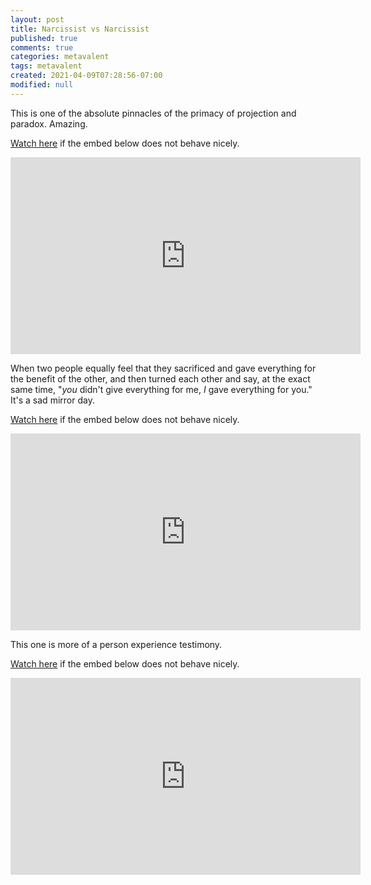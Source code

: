 ```yaml
---
layout: post
title: Narcissist vs Narcissist
published: true
comments: true
categories: metavalent
tags: metavalent
created: 2021-04-09T07:28:56-07:00
modified: null
---
```


This is one of the absolute pinnacles of the primacy of projection and paradox. Amazing.

[Watch here](https://youtu.be/https://youtu.be/Fdm9DvDi-Lg) if the embed below does not behave nicely. 

<div class="embed-container"><iframe width="560" height="315" src="https://www.youtube.com/embed/Fdm9DvDi-Lg" title="YouTube video player" frameborder="0" allow="accelerometer; autoplay; clipboard-write; encrypted-media; gyroscope; picture-in-picture" allowfullscreen></iframe></div>

When two people equally feel that they sacrificed and gave everything for the benefit of the other, and then turned each other and say, at the exact same time, "_you_ didn't give everything for me, _I_ gave everything for you." It's a sad mirror day.

[Watch here](https://youtu.be/qNKwhR4Mvck) if the embed below does not behave nicely. 

<div class="embed-container"><iframe width="560" height="315" src="https://www.youtube.com/embed/qNKwhR4Mvck" title="YouTube video player" frameborder="0" allow="accelerometer; autoplay; clipboard-write; encrypted-media; gyroscope; picture-in-picture" allowfullscreen></iframe></div>

This one is more of a person experience testimony.

[Watch here](https://youtu.be/OHjKRFFpcqA) if the embed below does not behave nicely. 

<div class="embed-container"><iframe width="560" height="315" src="https://www.youtube.com/embed/OHjKRFFpcqA" title="YouTube video player" frameborder="0" allow="accelerometer; autoplay; clipboard-write; encrypted-media; gyroscope; picture-in-picture" allowfullscreen></iframe></div>